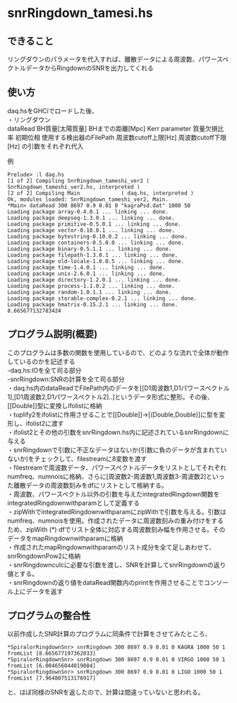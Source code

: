 snrRingdown_tamesi.hs  
=================

できること  
---------
リングダウンのパラメータを代入すれば、離散データによる周波数、パワースペクトルデータからRingdownのSNRを出力してくれる  

使い方
------
daq.hsをGHCiでロードした後、  
・リングダウン  
dataRead BH質量[太陽質量] BHまでの距離[Mpc] Kerr parameter 質量欠損比率 初期位相 使用する検出器のFilePath 周波数cutoff上限[Hz] 周波数cutoff下限[Hz]
の引数をそれぞれ代入  

例
```
Prelude> :l daq.hs
[1 of 2] Compiling SnrRingdown_tameshi_ver2 ( SnrRingdown_tameshi_ver2.hs, interpreted )
[2 of 2] Compiling Main             ( daq.hs, interpreted )
Ok, modules loaded: SnrRingdown_tameshi_ver2, Main.
*Main> dataRead 300 8697 0.9 0.01 0 "kagraPsd.dat" 1000 50
Loading package array-0.4.0.1 ... linking ... done.
Loading package deepseq-1.3.0.1 ... linking ... done.
Loading package primitive-0.5.0.1 ... linking ... done.
Loading package vector-0.10.0.1 ... linking ... done.
Loading package bytestring-0.10.0.2 ... linking ... done.
Loading package containers-0.5.0.0 ... linking ... done.
Loading package binary-0.5.1.1 ... linking ... done.
Loading package filepath-1.3.0.1 ... linking ... done.
Loading package old-locale-1.0.0.5 ... linking ... done.
Loading package time-1.4.0.1 ... linking ... done.
Loading package unix-2.6.0.1 ... linking ... done.
Loading package directory-1.2.0.1 ... linking ... done.
Loading package process-1.1.0.2 ... linking ... done.
Loading package random-1.0.1.1 ... linking ... done.
Loading package storable-complex-0.2.1 ... linking ... done.
Loading package hmatrix-0.15.2.1 ... linking ... done.
8.665677132783424
```

プログラム説明(概要)  
--------------
このプログラムは多数の関数を使用しているので、どのような流れで全体が動作しているのかを記述する  
-daq.hs:IOを全て司る部分  
-snrRingdown:SNRの計算を全て司る部分  
・daq.hs内のdataReadでFilePath内のデータを[[D1周波数1,D1パワースペクトル1],[D1周波数2,D1パワースペクトル2]..]というデータ形式に整形。その後、[[Double]]型に変換しifolistに格納  
・tuplify2をifolistに作用させることで[[Double]]->[(Double,Double)]に型を変形し、ifolist2に渡す  
・ifolist2とその他の引数をsnrRingdown.hs内に記述されているsnrRingdownに与える  
・snrRingdownで引数に不正なデータはないか(引数に負のデータが含まれていないか)をチェックして、filestreamに8変数を渡す  
・filestreamで周波数データ、パワースペクトルデータをリストとしてそれぞれnumfreq、numnoisに格納、さらに[周波数2-周波数1,周波数3-周波数2]といった離散データの周波数刻みをdfにリストとして格納する。  
・周波数、パワースペクトル以外の引数を与えたintegratedRingdown関数をintegratedRingdownwithparamとして定義する  
・zipWithでintegratedRingdownwithparamにzipWithで引数を与える。引数はnumfreq、numnoisを使用。作成されたデータに周波数刻みの重み付けをするため、zipWith (*) dfでリスト全体に対応する周波数刻み幅を作用させる。そのデータをmapRingdownwithparamに格納  
・作成されたmapRingdownwithparamのリスト成分を全て足しあわせて、snrRingdownPow2に格納  
・snrRingdownculcに必要な引数を渡し、SNRを計算してsnrRingdownの返り値とする。  
・snrRingdownの返り値をdataRead関数内のprintを作用させることでコンソール上にデータを返す  


プログラムの整合性
-----------------
以前作成したSNR計算のプログラムに同条件で計算をさせてみたところ、
```
*SpiralorRingdownSnr> snrRingdown 300 8697 0.9 0.01 0 KAGRA 1000 50 1
fromList [8.665677197362033]
*SpiralorRingdownSnr> snrRingdown 300 8697 0.9 0.01 0 VIRGO 1000 50 1
fromList [6.004656044019084]
*SpiralorRingdownSnr> snrRingdown 300 8697 0.9 0.01 0 LIGO 1000 50 1
fromList [7.964807513176917]
```
と、ほぼ同様のSNRを返したので、計算は間違っていないと思われる。
